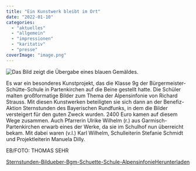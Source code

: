 ```yaml
---
title: "Ein Kunstwerk bleibt im Ort"
date: "2022-01-10"
categories: 
  - "aktuelles"
  - "allgemein"
  - "impressionen"
  - "karitativ"
  - "presse"
coverImage: "image.png"
---
```


![Das Bild zeigt die Übergabe eines blauen Gemäldes.](image.png)

Es war ein besonderes Kunstprojekt, das die Klasse 9g der Bürgermeister-Schütte-Schule in Partenkirchen auf die Beine gestellt hatte. Die Schüler malten großformatige Bilder zum Thema der Alpensinfonie von Richard Strauss. Mit diesen Kunstwerken beteiligten sie sich dann an der Benefiz-Aktion Sternstunden des Bayerischen Rundfunks, in dem die Bilder versteigert für den guten Zweck wurden. 2400 Euro kamen auf diesem Wege zusammen. Auch Pfarrerin Ulrike Wilhelm (r.) aus Garmisch-Partenkirchen erwarb eines der Werke, da sie im Schulhof nun überreicht bekam. Mit dabei waren (v.l.) Karl Wilhelm, Schulleiterin Stefanie Schmidt und Projektleiterin Manuela Dilly.

EB/FOTO: THOMAS SEHR

[Sternstunden-Bildueber-Bgm-Schuette-Schule-Alpensinfonie](https://volksschule-partenkirchen.de/wp-content/uploads/Sternstunden-Bildueber-Bgm-Schuette-Schule-Alpensinfonie.pdf)[Herunterladen](https://volksschule-partenkirchen.de/wp-content/uploads/Sternstunden-Bildueber-Bgm-Schuette-Schule-Alpensinfonie.pdf)
